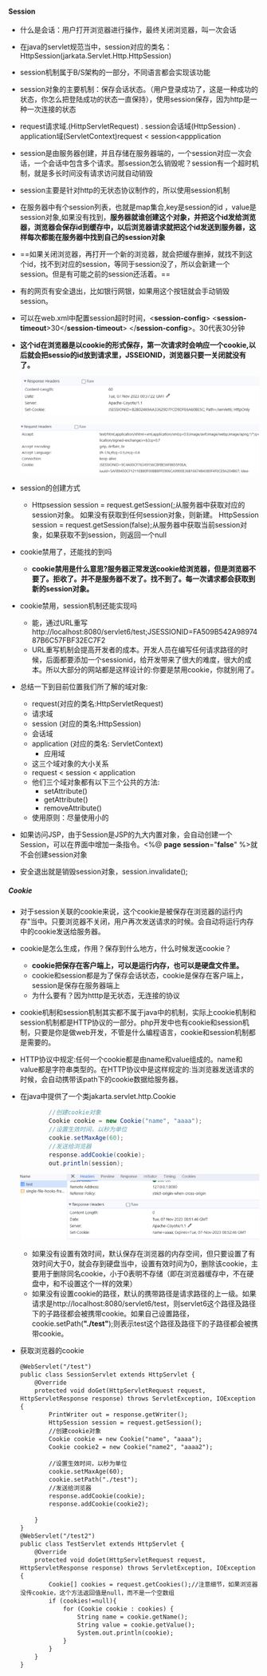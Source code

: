 #### Session

* 什么是会话：用户打开浏览器进行操作，最终关闭浏览器，叫一次会话

* 在java的servlet规范当中，session对应的类名：HttpSession(jarkata.Servlet.Http.HttpSession)

* session机制属于B/S架构的一部分，不同语言都会实现该功能

* session对象的主要机制：保存会话状态。（用户登录成功了，这是一种成功的状态，你怎么把登陆成功的状态一直保持），使用session保存，因为http是一种一次连接的状态

* request请求域.(HittpServletRequest) . session会话域(HttpSession) . application域(ServletContext)request < session<appplication

* session是由服务器创建，并且存储在服务器端的，一个session对应一次会话，一个会话中包含多个请求。那session怎么销毁呢？session有一个超时机制，就是多长时间没有请求访问就自动销毁

* session主要是针对http的无状态协议制作的，所以使用session机制

* 在服务器中有个session列表，也就是map集合,key是session的id ，value是session对象,如果没有找到，**服务器就谁创建这个对象，并把这个id发给浏览器，浏览器会保存id到缓存中，以后浏览器请求就把这个id发送到服务器，这样每次都能在服务器中找到自己的session对象**

* ==如果关闭浏览器，再打开一个新的浏览器，就会把缓存删掉，就找不到这个id，找不到对应的session，等同于session没了，所以会新建一个session。但是有可能之前的session还活着。==

* 有的网页有安全退出，比如银行网银，如果用这个按钮就会手动销毁session。

* 可以在web.xml中配置session超时时间，<**session-config**>
      <**session-timeout**>30</**session-timeout**>
  </**session-config**>。30代表30分钟

* **这个id在浏览器是以cookie的形式保存，第一次请求时会响应一个cookie,以后就会把sessio的id放到请求里，JSSEIONID，浏览器只要一关闭就没有了。**

  ![1699317497744](Session.assets/1699317497744.png)

  ![1699317413929](Session.assets/1699317413929.png)



* session的创建方式
  * Httpsession session = request.getSession(;从服务器中获取对应的session对象。
    如果没有获取到任何session对象，则新建。
    HttpSession session = request.getSession(false);从服务器中获取当前session对象，如果获取不到session，则返回一个null

* cookie禁用了，还能找的到吗
  * **cookie禁用是什么意思?服务器正常发送cookie给浏览器，但是浏览器不要了。拒收了。并不是服务器不发了。找不到了。每一次请求都会获取到新的session对象。**
* cookie禁用，session机制还能实现吗
  * 能，通过URL重写http://localhost:8080/servlet6/test;JSESSIONID=FA509B542A9897487B6C57FBF32EC7F2
  * URL重写机制会提高开发者的成本。开发人员在编写任何请求路径的时候，后面都要添加一个sessionid，给开发带来了很大的难度，很大的成本。所以大部分的网站都是这样设计的:你要是禁用cookie，你就别用了。
* 总结一下到目前位置我们所了解的域对象:
  *  request(对应的类名:HttpServletRequest)
    * 请求域
  *  session (对应的类名:HttpSession)
    * 会话域
  * application (对应的类名: ServletContext)
    * 应用域
  *  这三个域对象的大小关系
    * request < session < application
  * 他们三个域对象都有以下三个公共的方法:
    * setAttribute()
    * getAttribute()
    * removeAttribute()
  * 使用原则：尽量使用小的
* 如果访问JSP，由于Session是JSP的九大内置对象，会自动创建一个Session，可以在界面中增加一条指令。<%@ **page** **session**="**false**" %>就不会创建session对象
* 安全退出就是销毁session对象，session.invalidate();







##### Cookie

* 对于session关联的cookie来说，这个cookie是被保存在浏览器的运行内存"当中。只要浏览器不关闭，用户再次发送请求的时候。会自动将运行内存中的cookie发送给服务器。

* cookie是怎么生成，作用？保存到什么地方，什么时候发送cookie？

  * **cookie把保存在客户端上，可以是运行内存，也可以是硬盘文件里。**
  * cookie和session都是为了保存会话状态，cookie是保存在客户端上，session是保存在服务器端上
  * 为什么要有？因为htttp是无状态，无连接的协议

* cookie机制和session机制其实都不属于java中的机制，实际上cookie机制和session机制都是HTTP协议的一部分。php开发中也有cookie和session机制，只要是你是做web开发，不管是什么编程语言，cookie和session机制都是需要的。

* HTTP协议中规定:任何一个cookie都是由name和value组成的。name和value都是字符串类型的。在HTTP协议中是这样规定的:当浏览器发送请求的时候，会自动携带该path下的cookie数据给服务器。

* 在java中提供了一个类jakarta.servlet.http.Cookie

  ```java
          //创建cookie对象
          Cookie cookie = new Cookie("name", "aaaa");
          //设置生效时间，以秒为单位
          cookie.setMaxAge(60);
          //发送给浏览器
          response.addCookie(cookie);
          out.println(session);
  ```

  ![1699347127179](Session.assets/1699347127179.png)

  * 如果没有设置有效时间，默认保存在浏览器的内存空间，但只要设置了有效时间大于0，就会存到硬盘当中，设置有效时间为0，删除该cookie，主要用于删除同名cookie，小于0表明不存储（即在浏览器缓存中，不在硬盘中，和不设置这个一样的效果）
  * 如果没有设置cookie的路径，默认的携带路径是请求路径的上一级。如果请求是http://localhost:8080/servlet6/test，则servlet6这个路径及路径下的子路径都会被携带cookie。如果自己设置路径，cookie.setPath(**"./test"**);则表示test这个路径及路径下的子路径都会被携带cookie。
  
* 获取浏览器的cookie

  ```java\
  @WebServlet("/test")
  public class SessionServlet extends HttpServlet {
      @Override
      protected void doGet(HttpServletRequest request, HttpServletResponse response) throws ServletException, IOException {
          PrintWriter out = response.getWriter();
          HttpSession session = request.getSession();
          //创建cookie对象
          Cookie cookie = new Cookie("name", "aaaa");
          Cookie cookie2 = new Cookie("name2", "aaaa2");
  
          //设置生效时间，以秒为单位
          cookie.setMaxAge(60);
          cookie.setPath("./test");
          //发送给浏览器
          response.addCookie(cookie);
          response.addCookie(cookie2);
  
      }
  }
  @WebServlet("/test2")
  public class TestServlet extends HttpServlet {
      @Override
      protected void doGet(HttpServletRequest request, HttpServletResponse response) throws ServletException, IOException {
          Cookie[] cookies = request.getCookies();//注意细节，如果浏览器没传cookie，这个方法返回值是null，而不是一个空数组
          if (cookies!=null){
              for (Cookie cookie : cookies) {
                  String name = cookie.getName();
                  String value = cookie.getValue();
                  System.out.println(cookie);
              }
          }
      }
  }
  ```

  